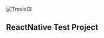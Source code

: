 ![TravisCI](https://api.travis-ci.com/khairul169/ReactNativeTestApp.svg?branch=master)

## ReactNative Test Project

